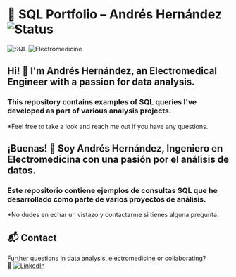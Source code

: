# 🧠 SQL Portfolio – Andrés Hernández ![Status](https://img.shields.io/badge/Status-Completed-success?style=for-the-badge)
![SQL](https://img.shields.io/badge/SQL-Advanced-blue?style=for-the-badge&logo=postgresql)
![Electromedicine](https://img.shields.io/badge/Electromedicine-Engineer-green?style=for-the-badge)


## Hi! 👋 I'm **Andrés Hernández**, an Electromedical Engineer with a passion for data analysis.
### This repository contains examples of SQL queries I've developed as part of various analysis projects.

*Feel free to take a look and reach me out if you have any questions.
 

## ¡Buenas! 👋 Soy **Andrés Hernández**, Ingeniero en Electromedicina con una pasión por el análisis de datos.  
### Este repositorio contiene ejemplos de consultas SQL que he desarrollado como parte de varios proyectos de análisis.

*No dudes en echar un vistazo y contactarme si tienes alguna pregunta.

## 📬 Contact
Further questions in data analysis, electromedicine or collaborating? <br>
🔗 [![LinkedIn](https://img.shields.io/badge/LinkedIn-Andrés%20Hernández-blue?style=for-the-badge&logo=linkedin)](https://www.linkedin.com/in/andreshernandezm/)
